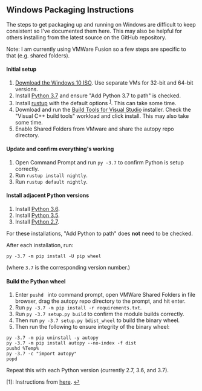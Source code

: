 ## Windows Packaging Instructions

The steps to get packaging up and running on Windows are difficult to keep
consistent so I've documented them here. This may also be helpful for others
installing from the latest source on the GitHub repository.

Note: I am currently using VMWare Fusion so a few steps are specific to that
(e.g. shared folders).

#### Initial setup

1. [Download the Windows 10
   ISO](https://www.microsoft.com/en-us/software-download/windows10). Use
   separate VMs for 32-bit and 64-bit versions.
2. Install [Python 3.7](https://www.python.org/downloads/release/python-370/)
   and ensure "Add Python 3.7 to path" is checked.
3. Install
   [rustup](https://static.rust-lang.org/rustup/dist/i686-pc-windows-msvc/rustup-init.exe)
   with the default options <sup id="a1">[1](#f1)</sup>. This can take some
   time.
4. Download and run the [Build Tools for Visual
   Studio](https://visualstudio.microsoft.com/downloads/#build-tools-for-visual-studio-2017)
   installer. Check the "Visual C++ build tools" workload and click install.
   This may also take some time.
4. Enable Shared Folders from VMware and share the autopy repo directory.
   
#### Update and confirm everything's working

1. Open Command Prompt and run `py -3.7` to confirm Python is setup correctly.
3. Run `rustup install nightly`.
4. Run `rustup default nightly`.

#### Install adjacent Python versions

1. Install [Python 3.6](https://www.python.org/downloads/release/python-366/).
2. Install [Python 3.5](https://www.python.org/downloads/release/python-356/).
3. Install [Python 2.7](https://www.python.org/downloads/release/python-2715/).

For these installations, "Add Python to path" does **not** need to be checked.

After each installation, run:

```
py -3.7 -m pip install -U pip wheel
```

(where `3.7` is the corresponding version number.)

#### Build the Python wheel

1. Enter `pushd ` into command prompt, open VMWare Shared Folders in file
   browser, drag the autopy repo directory to the prompt, and hit enter.
2. Run `py -3.7 -m pip install -r requirements.txt`.
3. Run `py -3.7 setup.py build` to confirm the module builds correctly.
4. Then run `py -3.7 setup.py bdist_wheel` to build the binary wheel.
5. Then run the following to ensure integrity of the binary wheel:

```
py -3.7 -m pip uninstall -y autopy
py -3.7 -m pip install autopy --no-index -f dist
pushd %Temp%
py -3.7 -c "import autopy"
popd
```

Repeat this with each Python version (currently 2.7, 3.6, and 3.7).

<span id="f1">[1]</span>: Instructions from
[here](https://doc.rust-lang.org/book/second-edition/ch01-01-installation.html#installing-rustup-on-windows).
[↩](#a1)
